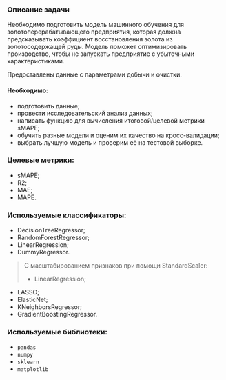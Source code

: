 ### Описание задачи

Необходимо подготовить модель машинного обучения для золотоперерабатывающего предприятия, которая должна предсказывать
коэффициент восстановления золота из золотосодержащей руды. Модель поможет оптимизировать производство, чтобы не запускать
предприятие с убыточными характеристиками.   

Предоставлены данные с параметрами добычи и очистки.

#### Необходимо:
- подготовить данные;
- провести исследовательский анализ данных;
- написать функцию для вычисления итоговой/целевой метрики sMAPE;
- обучить разные модели и оценим их качество на кросс-валидации;
- выбрать лучшую модель и проверим её на тестовой выборке.

### Целевые метрики:
- sMAPE;
- R2;
- MAE;
- MAPE.  

### Используемые классификаторы:  
- DecisionTreeRegressor;
- RandomForestRegressor;
- LinearRegression;
- DummyRegressor.
> C масштабированием признаков при помощи StandardScaler:
>- LinearRegression;
- LASSO;
- ElasticNet;
- KNeighborsRegressor;
- GradientBoostingRegressor.

### Используемые библиотеки:  
- `pandas`
- `numpy`
- `sklearn`  
- `matplotlib`
